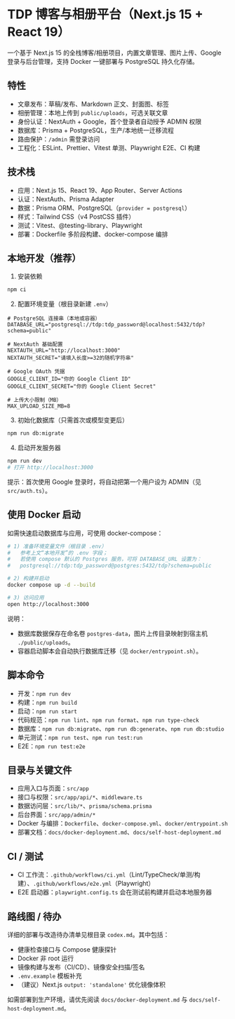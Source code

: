 # TDP 博客与相册平台（Next.js 15 + React 19）

一个基于 Next.js 15 的全栈博客/相册项目，内置文章管理、图片上传、Google 登录与后台管理，支持 Docker 一键部署与 PostgreSQL 持久化存储。

## 特性

- 文章发布：草稿/发布、Markdown 正文、封面图、标签
- 相册管理：本地上传到 `public/uploads`，可选关联文章
- 身份认证：NextAuth + Google，首个登录者自动授予 ADMIN 权限
- 数据库：Prisma + PostgreSQL，生产/本地统一迁移流程
- 路由保护：`/admin` 需登录访问
- 工程化：ESLint、Prettier、Vitest 单测、Playwright E2E、CI 构建

## 技术栈

- 应用：Next.js 15、React 19、App Router、Server Actions
- 认证：NextAuth、Prisma Adapter
- 数据：Prisma ORM、PostgreSQL（`provider = postgresql`）
- 样式：Tailwind CSS（v4 PostCSS 插件）
- 测试：Vitest、@testing-library、Playwright
- 部署：Dockerfile 多阶段构建、docker-compose 编排

## 本地开发（推荐）

1. 安装依赖

```bash
npm ci
```

2. 配置环境变量（根目录新建 `.env`）

```env
# PostgreSQL 连接串（本地或容器）
DATABASE_URL="postgresql://tdp:tdp_password@localhost:5432/tdp?schema=public"

# NextAuth 基础配置
NEXTAUTH_URL="http://localhost:3000"
NEXTAUTH_SECRET="请填入长度>=32的随机字符串"

# Google OAuth 凭据
GOOGLE_CLIENT_ID="你的 Google Client ID"
GOOGLE_CLIENT_SECRET="你的 Google Client Secret"

# 上传大小限制（MB）
MAX_UPLOAD_SIZE_MB=8
```

3. 初始化数据库（只需首次或模型变更后）

```bash
npm run db:migrate
```

4. 启动开发服务器

```bash
npm run dev
# 打开 http://localhost:3000
```

提示：首次使用 Google 登录时，将自动把第一个用户设为 ADMIN（见 `src/auth.ts`）。

## 使用 Docker 启动

如需快速启动数据库与应用，可使用 docker-compose：

```bash
# 1) 准备环境变量文件（根目录 .env）
#   参考上文“本地开发”的 .env 字段；
#   若使用 compose 默认的 Postgres 服务，可将 DATABASE_URL 设置为：
#   postgresql://tdp:tdp_password@postgres:5432/tdp?schema=public

# 2) 构建并启动
docker compose up -d --build

# 3) 访问应用
open http://localhost:3000
```

说明：

- 数据库数据保存在命名卷 `postgres-data`，图片上传目录映射到宿主机 `./public/uploads`。
- 容器启动脚本会自动执行数据库迁移（见 `docker/entrypoint.sh`）。

## 脚本命令

- 开发：`npm run dev`
- 构建：`npm run build`
- 启动：`npm run start`
- 代码规范：`npm run lint`、`npm run format`、`npm run type-check`
- 数据库：`npm run db:migrate`、`npm run db:generate`、`npm run db:studio`
- 单元测试：`npm run test`、`npm run test:run`
- E2E：`npm run test:e2e`

## 目录与关键文件

- 应用入口与页面：`src/app`
- 接口与权限：`src/app/api/*`、`middleware.ts`
- 数据访问层：`src/lib/*`、`prisma/schema.prisma`
- 后台界面：`src/app/admin/*`
- Docker 与编排：`Dockerfile`、`docker-compose.yml`、`docker/entrypoint.sh`
- 部署文档：`docs/docker-deployment.md`、`docs/self-host-deployment.md`

## CI / 测试

- CI 工作流：`.github/workflows/ci.yml`（Lint/TypeCheck/单测/构建）、`.github/workflows/e2e.yml`（Playwright）
- E2E 启动器：`playwright.config.ts` 会在测试前构建并启动本地服务器

## 路线图 / 待办

详细的部署与改造待办清单见根目录 `codex.md`。其中包括：

- 健康检查接口与 Compose 健康探针
- Docker 非 root 运行
- 镜像构建与发布（CI/CD）、镜像安全扫描/签名
- `.env.example` 模板补充
- （建议）Next.js `output: 'standalone'` 优化镜像体积

如需部署到生产环境，请优先阅读 `docs/docker-deployment.md` 与 `docs/self-host-deployment.md`。
